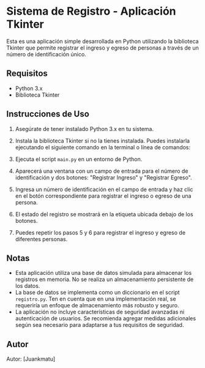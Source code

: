 # Sistema de Registro - Aplicación Tkinter

Esta es una aplicación simple desarrollada en Python utilizando la biblioteca Tkinter que permite registrar el ingreso y egreso de personas a través de un número de identificación único.

## Requisitos

- Python 3.x
- Biblioteca Tkinter

## Instrucciones de Uso

1. Asegúrate de tener instalado Python 3.x en tu sistema.
2. Instala la biblioteca Tkinter si no la tienes instalada. Puedes instalarla ejecutando el siguiente comando en la terminal o línea de comandos:


3. Ejecuta el script `main.py` en un entorno de Python.

4. Aparecerá una ventana con un campo de entrada para el número de identificación y dos botones: "Registrar Ingreso" y "Registrar Egreso".

5. Ingresa un número de identificación en el campo de entrada y haz clic en el botón correspondiente para registrar el ingreso o egreso de una persona.

6. El estado del registro se mostrará en la etiqueta ubicada debajo de los botones.

7. Puedes repetir los pasos 5 y 6 para registrar el ingreso y egreso de diferentes personas.

## Notas

- Esta aplicación utiliza una base de datos simulada para almacenar los registros en memoria. No se realiza un almacenamiento persistente de los datos.
- La base de datos se implementa como un diccionario en el script `registro.py`. Ten en cuenta que en una implementación real, se requeriría un enfoque de almacenamiento más robusto y seguro.
- La aplicación no incluye características de seguridad avanzadas ni autenticación de usuarios. Se recomienda agregar medidas adicionales según sea necesario para adaptarse a tus requisitos de seguridad.

## Autor

Autor: [Juankmatu]


